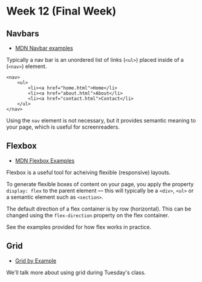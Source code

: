 # Week 12 (Final Week)

## Navbars

- [MDN Navbar examples](https://developer.mozilla.org/en-US/docs/Web/HTML/Element/nav)

Typically a nav bar is an unordered list of links (`<ul>`) placed inside of a (`<nav>`) element.

```
<nav>
    <ul>
        <li><a href="home.html">Home</li>
        <li><a href="about.html">About</li>
        <li><a href="contact.html">Contact</li>
    </ul>
</nav>
```

Using the `nav` element is not necessary, but it provides semantic meaning to your page, which is useful for screenreaders.

## Flexbox

- [MDN Flexbox Examples](https://developer.mozilla.org/en-US/docs/Learn/CSS/CSS_layout/Flexbox)

Flexbox is a useful tool for acheiving flexible (responsive) layouts.

To generate flexible boxes of content on your page, you apply the property `display: flex` to the parent element — this will typically be a `<div>`, `<ul>` or a semantic element such as `<section>`.

The default direction of a flex container is by row (horizontal). This can be changed using the `flex-direction` property on the flex container.

See the examples provided for how flex works in practice.

## Grid

- [Grid by Example](https://gridbyexample.com/learn/)

We'll talk more about using grid during Tuesday's class.